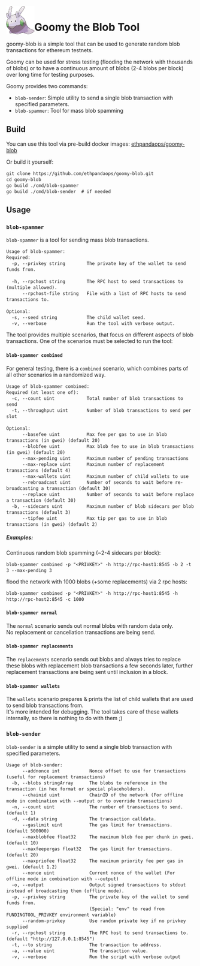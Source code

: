 <img align="left" src="./.github/resources/goomy.png" width="75">
<h1>Goomy the Blob Tool</h1>

goomy-blob is a simple tool that can be used to generate random blob transactions for ethereum testnets.

Goomy can be used for stress testing (flooding the network with thousands of blobs) or to have a continuous amount of blobs (2-4 blobs per block) over long time for testing purposes.

Goomy provides two commands:
* `blob-sender`: Simple utility to send a single blob transaction with specified parameters.
* `blob-spammer`: Tool for mass blob spamming

## Build

You can use this tool via pre-build docker images: [ethpandaops/goomy-blob](https://hub.docker.com/r/ethpandaops/goomy-blob)

Or build it yourself:

```
git clone https://github.com/ethpandaops/goomy-blob.git
cd goomy-blob
go build ./cmd/blob-spammer
go build ./cmd/blob-sender  # if needed
```



## Usage

### `blob-spammer`
`blob-spammer` is a tool for sending mass blob transactions.

```
Usage of blob-spammer:
Required:
  -p, --privkey string        The private key of the wallet to send funds from.
  
  -h, --rpchost string        The RPC host to send transactions to (multiple allowed).
      --rpchost-file string   File with a list of RPC hosts to send transactions to.
      
Optional:
  -s, --seed string           The child wallet seed.
  -v, --verbose               Run the tool with verbose output.
```

The tool provides multiple scenarios, that focus on different aspects of blob transactions. One of the scenarios must be selected to run the tool:

#### `blob-spammer combined`

For general testing, there is a `combined` scenario, which combines parts of all other scenarios in a randomized way.

```
Usage of blob-spammer combined:
Required (at least one of):
  -c, --count uint            Total number of blob transactions to send
  -t, --throughput uint       Number of blob transactions to send per slot
  
Optional:
      --basefee uint          Max fee per gas to use in blob transactions (in gwei) (default 20)
      --blobfee uint          Max blob fee to use in blob transactions (in gwei) (default 20)
      --max-pending uint      Maximum number of pending transactions
      --max-replace uint      Maximum number of replacement transactions (default 4)
      --max-wallets uint      Maximum number of child wallets to use
      --rebroadcast uint      Number of seconds to wait before re-broadcasting a transaction (default 30)
      --replace uint          Number of seconds to wait before replace a transaction (default 30)
  -b, --sidecars uint         Maximum number of blob sidecars per blob transactions (default 3)
      --tipfee uint           Max tip per gas to use in blob transactions (in gwei) (default 2)
```

##### Examples:

Continuous random blob spamming (~2-4 sidecars per block):
```
blob-spammer combined -p "<PRIVKEY>" -h http://rpc-host1:8545 -b 2 -t 3 --max-pending 3
```

flood the network with 1000 blobs (+some replacements) via 2 rpc hosts:
```
blob-spammer combined -p "<PRIVKEY>" -h http://rpc-host1:8545 -h http://rpc-host2:8545 -c 1000
```

#### `blob-spammer normal`

The `normal` scenario sends out normal blobs with random data only.\
No replacement or cancellation transactions are being send.

#### `blob-spammer replacements`

The `replacements` scenario sends out blobs and always tries to replace these blobs with replacement blob transactions a few seconds later, further replacement transactions are being sent until inclusion in a block.


#### `blob-spammer wallets`

The `wallets` scenario prepares & prints the list of child wallets that are used to send blob transactions from.\
It's more intended for debugging. The tool takes care of these wallets internally, so there is nothing to do with them ;)

### `blob-sender`

`blob-sender` is a simple utility to send a single blob transaction with specified parameters.

```
Usage of blob-sender:
      --addnonce int           Nonce offset to use for transactions (useful for replacement transactions)
  -b, --blobs stringArray      The blobs to reference in the transaction (in hex format or special placeholders).
      --chainid uint           ChainID of the network (For offline mode in combination with --output or to override transactions)
  -n, --count uint             The number of transactions to send. (default 1)
  -d, --data string            The transaction calldata.
      --gaslimit uint          The gas limit for transactions. (default 500000)
      --maxblobfee float32     The maximum blob fee per chunk in gwei. (default 10)
      --maxfeepergas float32   The gas limit for transactions. (default 20)
      --maxpriofee float32     The maximum priority fee per gas in gwei. (default 1.2)
      --nonce uint             Current nonce of the wallet (For offline mode in combination with --output)
  -o, --output                 Output signed transactions to stdout instead of broadcasting them (offline mode).
  -p, --privkey string         The private key of the wallet to send funds from.
                               (Special: "env" to read from FUNDINGTOOL_PRIVKEY environment variable)
      --random-privkey         Use random private key if no privkey supplied
  -r, --rpchost string         The RPC host to send transactions to. (default "http://127.0.0.1:8545")
  -t, --to string              The transaction to address.
  -a, --value uint             The transaction value.
  -v, --verbose                Run the script with verbose output
```
